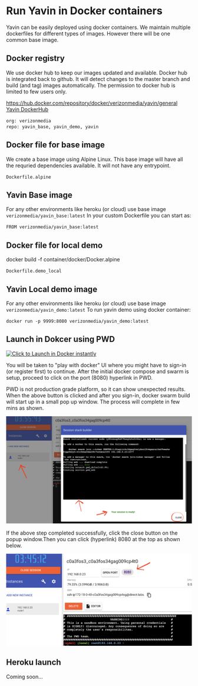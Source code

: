 # Run Yavin in Docker containers

Yavin can be easily deployed using docker containers. We maintain multiple dockerfiles for different types of images. However there will be one common base image.

## Docker registry

We use docker hub to keep our images updated and available. Docker hub is integrated back to github. It will detect changes to the master branch and build (and tag) images automatically. The permission to docker hub is limited to few users only.

https://hub.docker.com/repository/docker/verizonmedia/yavin/general
[Yavin DockerHub](https://hub.docker.com/repository/docker/verizonmedia/yavin/general)

```
org: verizonmedia
repo: yavin_base, yavin_demo, yavin
```

## Docker file for base image

We create a base image using Alpine Linux. This base image will have all the requried dependencies available. It will not have any entrypoint.

```
Dockerfile.alpine
```

## Yavin Base image

For any other environments like heroku (or cloud) use base image ```verizonmedia/yavin_base:latest```
In your custom Dockerfile you can start as:
```
FROM verizonmedia/yavin_base:latest
```

## Docker file for local demo
docker build -f container/docker/Docker.alpine

```
Dockerfile.demo_local
```

## Yavin Local demo image
For any other environments like heroku (or cloud) use base image ```verizonmedia/yavin_demo:latest```
To run yavin demo using docker container:
```
docker run -p 9999:8080 verizonmedia/yavin_demo:latest
```

## Launch in Dokcer using PWD
[![Click to Launch in Docker instantly](https://raw.githubusercontent.com/play-with-docker/stacks/master/assets/images/button.png)](https://labs.play-with-docker.com/?stack=https://raw.githubusercontent.com/anupkumangodan/navi/pwd_1/container/docker/docker-compose.yml)

You will be taken to "play with docker" UI where you might have to sign-in (or register first) to continue.
After the initial docker compose and swarm is setup, proceed to click on the port (8080) hyperlink in PWD.

PWD is not production grade platform, so it can show unexpected results. When the above button is clicked and after you sign-in, docker swarm build will start up in a small pop up window. The process will complete in few mins as shown.

![swarm build](images/swarm_build.png)

If the above step completed successfully, click the close button on the popup window.Then you can click (hyperlink) 8080 at the top as shown below.

![ready to open](images/ready_open.png)

## Heroku launch
Coming soon...
